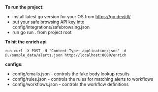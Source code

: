 **To run the project:**
* install latest go version for your OS from https://go.dev/dl/
* put your safe browsing API key into config/integrations/safebrowsing.json
* run go run . from project root


**To hit the enrich api**

    run curl -X POST -H "Content-Type: application/json" -d @./sample_data/alerts.json http://localhost:8080/enrich

**configs:**
* config/emails.json - controls the fake body lookup results
* config/rules.json - controls the rules for matching alerts to workflows
* config/workflows.json - controls the workflow definitions
